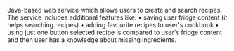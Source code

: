 Java-based web service which allows users to create and search recipes. The service includes additional features like: 
• saving user fridge content (it helps searching recipes) 
• adding favourite recipes to user's cookbook 
• using just one button selected recipe is compared to user's fridge content and then user has a knowledge about missing ingredients. 
